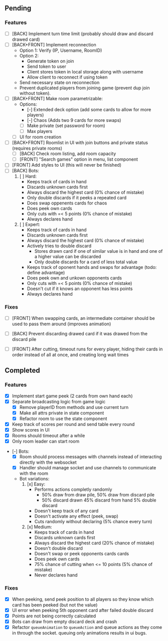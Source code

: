 ## Pending

### Features

- [ ] [BACK] Implement turn time limit (probably should draw and discard drawed card)
- [ ] [BACK+FRONT] Implement reconnection
    - Option 1: Verify (IP, Username, RoomID)
    - Option 2:
        - Generate token on join
        - Send token to user
        - Client stores token in local storage along with username
        - Allow client to reconnect if using token
    - Send necessary state on reconnection
    - Prevent duplicated players from joining game (prevent dup join without token).
- [ ] [BACK+FRONT] Make room parametrizable:
    - Options:
        - [-] Extended deck option (add some cards to allow for more players)
        - [-] Chaos (Adds two 9 cards for more swaps)
        - [ ] Make private (set password for room)
        - [ ] Max players
    - [ ] UI for room creation
- [ ] [BACK+FRONT] Roomlist in UI with join buttons and private status
    (requires private rooms)
    - [ ] [BACK] Check room listing, add room capacity
    - [ ] [FRONT] "Search games" option in menu, list component
- [ ] [FRONT] Add styles to UI (this will never be finished)
- [ ] [BACK] Bots:
    1. [ ] Hard:
        - Keeps track of cards in hand
        - Discards unknown cards first
        - Always discard the highest card (0% chance of mistake)
        - Only double discards if it peeks a repeated card
        - Does swap oppenents cards for chaos
        - Does peek own cards
        - Only cuts with =< 5 points (0% chance of mistake)
        - Always declares hand
    2. [ ] Expert:
        - Keeps track of cards in hand
        - Discards unknown cards first
        - Always discard the highest card (0% chance of mistake)
        - Actively tries to double discard
            - Stores drawn card if one of similar value is in hand and one of a higher value can be discarded
            - Only double discards for a card of less total value
        - Keeps track of oponent hands and swaps for advantage (todo: define advantage)
        - Does peek own and unkown opponents cards
        - Only cuts with =< 5 points (0% chance of mistake)
        - Doesn't cut if it knows an opponent has less points
        - Always declares hand

### Fixes

- [ ] [FRONT] When swapping cards, an intermediate container should be used to pass them around (improves animation)
- [ ] [BACK] Prevent discarding drawed card if it was drawed from the discard pile
- [ ] [FRONT] After cutting, timeout runs for every player, hiding their cards in order instead of all at once, and creating long wait times




## Completed

### Features

- [x] Implement start game peek (2 cards from own hand each)
- [x] Separate broadcasting logic from game logic
    - [x] Remove playerID from methods and use current turn
    - [x] Make all attrs private in state component
    - [x] Refactor room to use the state component
- [x] Keep track of scores per round and send table every round
- [x] Show scores in UI
- [x] Rooms should timeout after a while
- [x] Only room leader can start room
- [-] Bots:
    - [x] Room should process messages with channels instead of interacting directly with the websocket
    - [x] Handler should manage socket and use channels to communicate with the room
    - Bot variations:
        1. [x] Easy: 
            - Performs actions completly randomly
                - 50% draw from draw pile, 50% draw from discard pile
                - 50% discard drawn 45% discard from hand 5% double discard
            - Doesn't keep track of any card
            - Doesn't activate any effect (peek, swap)
            - Cuts randomly without declaring (5% chance every turn)
        2. [x] Medium: 
            - Keeps track of cards in hand
            - Discards unknown cards first
            - Always discard the highest card (20% chance of mistake)
            - Doesn't double discard
            - Doesn't swap or peek opponents cards cards
            - Does peek own cards
            - 75% chance of cutting when <= 10 points (5% chance of mistake)
            - Never declares hand

### Fixes

- [x] When peeking, send peek position to all players so they know which card has been peeked (but not the value)
- [x] UI error when peeking 5th opponent card after failed double discard
- [x] Points are not being correctly calculated
- [x] Bots can draw from empty discard deck and crash
- [x] Refactor `queueAnimation` to `queueAction` and queue actions as they come in through the socket. queuing only animations results in ui bugs.
